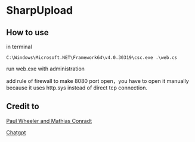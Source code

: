 # SharpUpload

## How to use
in terminal
```
C:\Windows\Microsoft.NET\Framework64\v4.0.30319\csc.exe .\web.cs
```

run web.exe with administration

add rule of firewall to make 8080 port open，you have to open it manually because it uses http.sys instead of direct tcp connection.

## Credit to

[Paul Wheeler and Mathias Conradt](https://stackoverflow.com/questions/8466703/httplistener-and-file-upload/8468520#8468520)

[Chatgpt](https://chat.openai.com/chat)
